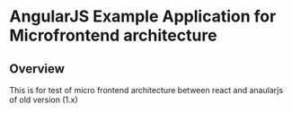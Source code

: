 # AngularJS Example Application for Microfrontend architecture 

## Overview
This is for test of micro frontend architecture between react and anaularjs of old version (1.x)
